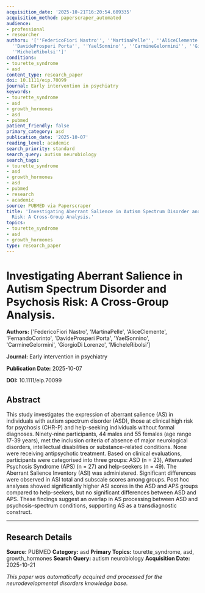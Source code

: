 ```yaml
---
acquisition_date: '2025-10-21T16:20:54.609335'
acquisition_method: paperscraper_automated
audience:
- professional
- researcher
authors: '[''FedericoFiori Nastro'', ''MartinaPelle'', ''AliceClemente'', ''FernandoCorinto'',
  ''DavideProsperi Porta'', ''YaelSonnino'', ''CarmineGelormini'', ''GiorgioDi Lorenzo'',
  ''MicheleRibolsi'']'
conditions:
- tourette_syndrome
- asd
content_type: research_paper
doi: 10.1111/eip.70099
journal: Early intervention in psychiatry
keywords:
- tourette_syndrome
- asd
- growth_hormones
- asd
- pubmed
patient_friendly: false
primary_category: asd
publication_date: '2025-10-07'
reading_level: academic
search_priority: standard
search_query: autism neurobiology
search_tags:
- tourette_syndrome
- asd
- growth_hormones
- asd
- pubmed
- research
- academic
source: PUBMED via Paperscraper
title: 'Investigating Aberrant Salience in Autism Spectrum Disorder and Psychosis
  Risk: A Cross-Group Analysis.'
topics:
- tourette_syndrome
- asd
- growth_hormones
type: research_paper
---
```


# Investigating Aberrant Salience in Autism Spectrum Disorder and Psychosis Risk: A Cross-Group Analysis.

**Authors:** ['FedericoFiori Nastro', 'MartinaPelle', 'AliceClemente', 'FernandoCorinto', 'DavideProsperi Porta', 'YaelSonnino', 'CarmineGelormini', 'GiorgioDi Lorenzo', 'MicheleRibolsi']

**Journal:** Early intervention in psychiatry

**Publication Date:** 2025-10-07

**DOI:** 10.1111/eip.70099

## Abstract

This study investigates the expression of aberrant salience (AS) in individuals with autism spectrum disorder (ASD), those at clinical high risk for psychosis (CHR-P) and help-seeking individuals without formal diagnoses. Ninety-nine participants, 44 males and 55 females (age range 17-39 years), met the inclusion criteria of absence of major neurological disorders, intellectual disabilities or substance-related conditions. None were receiving antipsychotic treatment. Based on clinical evaluations, participants were categorised into three groups: ASD (n = 23), Attenuated Psychosis Syndrome (APS) (n = 27) and help-seekers (n = 49). The Aberrant Salience Inventory (ASI) was administered. Significant differences were observed in ASI total and subscale scores among groups. Post hoc analyses showed significantly higher ASI scores in the ASD and APS groups compared to help-seekers, but no significant differences between ASD and APS. These findings suggest an overlap in AS processing between ASD and psychosis-spectrum conditions, supporting AS as a transdiagnostic construct.

---

## Research Details

**Source:** PUBMED
**Category:** asd
**Primary Topics:** tourette_syndrome, asd, growth_hormones
**Search Query:** autism neurobiology
**Acquisition Date:** 2025-10-21

*This paper was automatically acquired and processed for the neurodevelopmental disorders knowledge base.*
